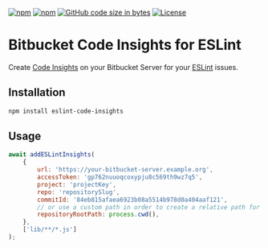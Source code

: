 [![npm](https://img.shields.io/npm/v/eslint-code-insights?style=for-the-badge)](https://npmjs.com/package/eslint-code-insights)
[![npm](https://img.shields.io/npm/dy/eslint-code-insights?style=for-the-badge)](https://npmjs.com/package/eslint-code-insights)
[![GitHub code size in bytes](https://img.shields.io/github/languages/code-size/oeph/eslint-code-insights?style=for-the-badge)](https://github.com/oeph/eslint-code-insights)
[![License](https://img.shields.io/npm/l/eslint-code-insights?style=for-the-badge)](https://github.com/oeph/eslint-code-insights/blob/main/LICENSE)

# Bitbucket Code Insights for ESLint

Create [Code Insights](https://confluence.atlassian.com/bitbucketserver/code-insights-966660485.html) on your Bitbucket Server for your [ESLint](https://eslint.org) issues.

## Installation

```sh
npm install eslint-code-insights
```

## Usage

```javascript
await addESLintInsights(
    {
        url: 'https://your-bitbucket-server.example.org',
        accessToken: 'gp762nuuoqcoxypju8c569th9wz7q5',
        project: 'projectKey',
        repo: 'repositorySlug',
        commitId: '84eb815afaea6923b08a5514b978d0a404aaf121',
        // or use a custom path in order to create a relative path for bitbucket
        repositoryRootPath: process.cwd(),
    },
    ['lib/**/*.js']
);
```
